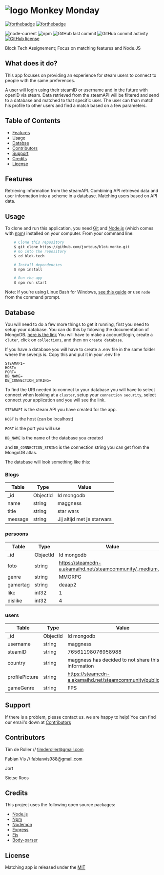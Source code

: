 # ![logo](https://user-images.githubusercontent.com/30145681/112718115-386f1a80-8ef1-11eb-9a50-d0c9ffd422ab.png) Monkey Monday

[![forthebadge](https://forthebadge.com/images/badges/built-with-love.svg)](https://blok-monke.herokuapp.com/)
[![forthebadge](https://forthebadge.com/images/badges/check-it-out.svg)](https://blok-monke.herokuapp.com/)

![node-current](https://img.shields.io/node/v/npm)
![npm](https://img.shields.io/npm/v/npm)
![GitHub last commit](https://img.shields.io/github/last-commit/jortdus/blok-monke)
![GitHub commit activity](https://img.shields.io/github/commit-activity/m/jortdus/blok-monke)
[![GitHub license](https://img.shields.io/github/license/jortdus/blok-monke)](https://github.com/jortdus/blok-monke/blob/main/LICENSE)

Block Tech Assignement; Focus on matching features and Node.JS

## What does it do?
This app focuses on providing an experience for steam users to connect to people with the same preferences. 

A user will login using their steamID or username and in the future with openID via steam. Data retrieved from the steamAPI will be filtered and send to a database and matched to that specific user. The user can than match his profile to other users and find a match based on a few parameters. 

## Table of Contents
* [Features](#features)
* [Usage](#usage)
* [Databse](#Database)
* [Contributors](#Contributors)
* [Support](#support)
* [Credits](#credits)
* [License](#license)

## Features
Retrieving information from the steamAPI.
Combining API retrieved data and user information into a scheme in a database.
Matching users based on API data.

## Usage
To clone and run this application, you need [Git](https://git-scm.com/) and [Node.js](https://nodejs.org/en/) (which comes with [npm](https://www.npmjs.com/)) installed on your computer. From your command line:

```bash
    # Clone this repository
    $ git clone https://github.com/jortdus/blok-monke.git
    # Go into the repository
    $ cd blok-tech

    # Install dependencies
    $ npm install

    # Run the app
    $ npm run start
```

Note: If you're using Linux Bash for Windows, [see this guide](https://www.howtogeek.com/261575/how-to-run-graphical-linux-desktop-applications-from-windows-10s-bash-shell/) or use `node` from the command prompt.

## Database
You will need to do a few more things to get it running, first you need to setup your database. You can do this by folowing the documentation of MongoDB. [here is the link](https://docs.mongodb.com/guides/server/drivers/) You will have to make a account/login, create a `cluter`, click on `collections`, and then on `create database`.

If you have a database you will have to create a .env file in the same folder where the sever.js is. 
Copy this and put it in your .env file
```
STEAMAPI=
HOST=
PORT=
DB_NAME= 
DB_CONNECTION_STRING=
```

To find the URI needed to connect to your database you will have to select connect when looking at a `cluster`, setup your `connection security`, select connect your application and you will see the link.

`STEAMAPI` is the steam API you have created for the app.

`HOST` is the host (can be localhost)

`PORT` is the port you will use

`DB_NAME` is the name of the database you created

and `DB_CONNECTION_STRING` is the connection string you can get from the MongoDB atlas.

The database will look something like this:
### Blogs
| Table | Type | Value |
| --- | --- | --- |
| _id | ObjectId | Id mongodb |
| name | string | maggness |
| title | string | star wars |
| message | string | Jij altijd met je starwars |

### persoons
| Table | Type | Value |
| --- | --- | --- |
| _id | ObjectId | Id mongodb |
| foto | string | https://steamcdn-a.akamaihd.net/steamcommunity/_medium.jpg |
| genre | string | MMORPG |
| gamertag | string | deaap2 |
| like | int32 | 1 |
| dislike | int32 | 4 |

### users
| Table | Type | Value |
| --- | --- | --- |
| _id | ObjectId | Id mongodb |
| username | string | maggness |
| steamID | string | 76561198076958988 |
| country | string | maggness has decided to not share this information |
| profilePicture | string | https://steamcdn-a.akamaihd.net/steamcommunity/public/images |
| gameGenre | string  | FPS |

## Support
If there is a problem, please contact us. we are happy to help! You can find our email's down at [Contributors](https://github.com/Jortdus/blok-monke/wiki/readme#Contributors)

## Contributors
Tim de Roller // [timderoller@gmail.com](timderoller@gmail.com)

Fabian Vis // [fabianvis988@gmail.com](fabianvis988@gmail.com)

Jort 

Sietse Roos

## Credits
This project uses the following open source packages:

+ [Node.js](https://nodejs.org/en/)
+ [Npm](https://www.npmjs.com/)
+ [Nodemon](https://nodemon.io/)
+ [Express](http://expressjs.com/)
+ [Ejs](http://ejs.co/)
+ [Body-parser](https://www.npmjs.com/package/body-parser)

## License
Matching app is released under the [MIT](https://github.com/jortdus/blok-monke/blob/main/LICENSE)
